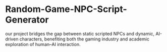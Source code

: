 # Random-Game-NPC-Script-Generator
our project bridges the gap between static scripted NPCs and dynamic, AI-driven characters, benefiting both the gaming industry and academic exploration of human–AI interaction.
